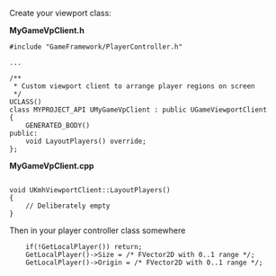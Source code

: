 Create your viewport class:

**MyGameVpClient.h**
```
#include "GameFramework/PlayerController.h"

...

/**
 * Custom viewport client to arrange player regions on screen
 */
UCLASS()
class MYPROJECT_API UMyGameVpClient : public UGameViewportClient
{
	GENERATED_BODY()
public:
	void LayoutPlayers() override;
};
```

**MyGameVpClient.cpp**
```

void UKmhViewportClient::LayoutPlayers()
{
	// Deliberately empty
}
```

Then in your player controller class somewhere

```
	if(!GetLocalPlayer()) return;
	GetLocalPlayer()->Size = /* FVector2D with 0..1 range */;
	GetLocalPlayer()->Origin = /* FVector2D with 0..1 range */;
```
